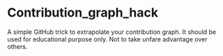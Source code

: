 # Contribution_graph_hack

A simple GitHub trick to extrapolate your contribution graph. It should be used for educational purpose only. 
Not to take unfare advantage over others.

